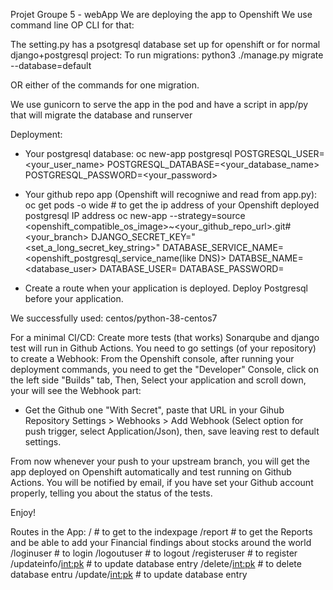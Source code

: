 Projet Groupe 5 - webApp
We are deploying the app to Openshift
We use command line OP CLI for that:

The setting.py has a psotgresql database set up for openshift or for normal django+postgresql project:
To run migrations:
python3 ./manage.py migrate --database=default

OR either of the commands for one migration.

We use gunicorn to serve the app in the pod and have a script in app/py that will migrate the database and runserver



Deployment:
- Your postgresql database:
oc new-app postgresql POSTGRESQL_USER=<your_user_name> POSTGRESQL_DATABASE=<your_database_name> POSTGRESQL_PASSWORD=<your_password>

- Your github repo app (Openshift will recogniwe and read from app.py):
oc get pods -o wide # to get the ip address of your Openshift deployed postgresql IP address
oc new-app --strategy=source <openshift_compatible_os_image>~<your_github_repo_url>.git#<your_branch> DJANGO_SECRET_KEY="<set_a_long_secret_key_string>" DATABASE_SERVICE_NAME=<openshift_postgresql_service_name(like DNS)> DATABSE_NAME=<database_user> DATABASE_USER=<user> DATABASE_PASSWORD=<password>

- Create a route when your application is deployed. Deploy Postgresql before your application.

We successfully used: centos/python-38-centos7

For a minimal CI/CD: 
Create more tests (that works)
Sonarqube and django test will run in Github Actions.
You need to go settings (of your repository) to create a Webhook:
From the Openshift console, after running your deployment commands, you need to get the "Developer" Console,
click on the left side "Builds" tab, Then, Select your application and scroll down, your will see the Webhook part:
- Get the Github one "With Secret", paste that URL in your Gihub Repository Settings > Webhooks > Add Webhook (Select option for push trigger, select Application/Json), then, save leaving rest to default settings.

From now whenever your push to your upstream branch, you will get the app deployed on Openshift automatically and test running on Github Actions.
You will be notified by email, if you have set your Github account properly, telling you about the status of the tests.

Enjoy!

Routes in the App:
/ # to get to the indexpage
/report # to get the Reports and be able to add your Financial findings about stocks around the world
/loginuser # to login
/logoutuser # to logout
/registeruser # to register
/updateinfo/<int:pk> # to update database entry
/delete/<int:pk> # to delete database entru
/update/<int:pk> # to update database entry


